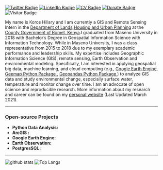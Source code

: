 
[![Twitter Badge](https://img.shields.io/twitter/follow/kipngeno_koros?style=social)](https://twitter.com/kipngeno_koros)
[![LinkedIn Badge](https://img.shields.io/badge/My-LinkedIn-blue)](https://www.linkedin.com/in/hillarykoros/)
[![CV Badge](https://img.shields.io/badge/My-CV-critical)](https://hillarykoros.github.io/docs/Resume.docx)
[![Donate Badge](https://img.shields.io/badge/Donate-Buy%20me%20a%20coffee-yellowgreen.svg)](https://www.buymeacoffee.com/hillarykoros)
![Visitor Badge](https://visitor-badge.laobi.icu/badge?page_id=HillaryKoros.HillaryKoros)

My name is Koros Hillary  and I am  currently a GIS and Remote Sensing  Intern in the  [Department of Lands,Housing and Urban Planning](https://bomet.go.ke/landshousing-urban-planning/) at the [County Government of Bomet, Kenya](https://bomet.go.ke/).I graduated from Maseno University in 2018 with Bachelor’s Degree in Geospatial Information Science with Information Technology. While in Maseno University, I was a class representative from 2015 to 2018  due to my exemplary academic performance and leadership skills. My expertise includes Geographic Information Science (GIS), remote sensing, Earth Observation and environmental modeling. Specifically, I am interested in applying geospatial big data, machine learning, and cloud computing (e.g., [Google Earth Engine](https://earthengine.google.com/), [Geemap Python Package ](https://geemap.org/), [Geopandas Python Package ](https://geopandas.org/)) to  analyze GIS data and study environmental change, especially surface water, temperature and monitor change over time. I am an advocate of open science and reproducible research. More information about my research and career can be found on my [personal website](https://hillarykoros.github.io/) (Last Updated March 2021).

---

### Open-source Projects
- **Python Data Analysis:** 
- **ArcGIS :** 
- **Google Earth Engine:** 
- **Earth Observation:**
- **PostgresSQL :** 
---

![github stats](https://github-readme-stats.vercel.app/api?username=HillaryKoros&show_icons=true)
![Top Langs](https://github-readme-stats.vercel.app/api/top-langs/?username=HillaryKoros&langs_count=3&hide=javascript,go,html,css,tex)
